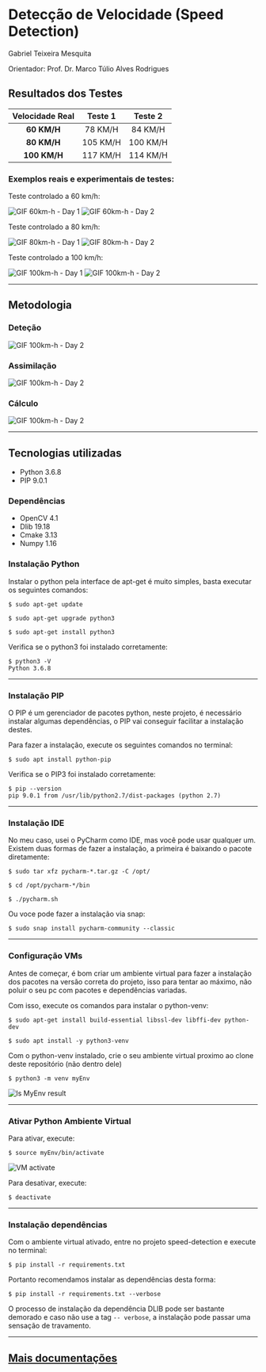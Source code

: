 # Detecção de Velocidade (Speed Detection)

Gabriel Teixeira Mesquita

Orientador: Prof. Dr. Marco Túlio Alves Rodrigues

## Resultados dos Testes

| **Velocidade Real** 	| **Teste 1** 	| **Teste 2** 	|
|:-------------------:	|:-----------:	|:-----------:	|
|     **60 KM/H**     	|    78 KM/H   	|    84 KM/H   	|
|     **80 KM/H**     	|   105 KM/H   	|   100 KM/H   	|
|     **100 KM/H**    	|   117 KM/H  	|   114 KM/H   	|

### Exemplos reais e experimentais de testes:

Teste controlado a 60 km/h:

![GIF 60km-h - Day 1](https://github.com/fnoquiq/speed-detection/blob/master/resource/gifs/teste_controlado_60_day1.gif)
![GIF 60km-h - Day 2](https://github.com/fnoquiq/speed-detection/blob/master/resource/gifs/teste_controlado_60_day2.gif)

Teste controlado a 80 km/h:

![GIF 80km-h - Day 1](https://github.com/fnoquiq/speed-detection/blob/master/resource/gifs/teste_controlado_80_day1.gif)
![GIF 80km-h - Day 2](https://github.com/fnoquiq/speed-detection/blob/master/resource/gifs/teste_controlado_80_day2.gif)

Teste controlado a 100 km/h:

![GIF 100km-h - Day 1](https://github.com/fnoquiq/speed-detection/blob/master/resource/gifs/teste_controlado_100_day1.gif)
![GIF 100km-h - Day 2](https://github.com/fnoquiq/speed-detection/blob/master/resource/gifs/teste_controlado_100_day2.gif)

---

## Metodologia

### Deteção

![GIF 100km-h - Day 2](https://github.com/fnoquiq/speed-detection/blob/master/resource/gifs/metodologia-1.gif)

### Assimilação

![GIF 100km-h - Day 2](https://github.com/fnoquiq/speed-detection/blob/master/resource/gifs/metodologia-2.gif)

### Cálculo

![GIF 100km-h - Day 2](https://github.com/fnoquiq/speed-detection/blob/master/resource/gifs/metodologia-3.gif)

---

## Tecnologias utilizadas

* Python 3.6.8
* PIP 9.0.1

### Dependências

* OpenCV 4.1
* Dlib 19.18
* Cmake 3.13
* Numpy 1.16

### Instalação Python

Instalar o python pela interface de apt-get é muito simples, basta executar os seguintes comandos:

`$ sudo apt-get update `

`$ sudo apt-get upgrade python3 `

`$ sudo apt-get install python3 `

Verifica se o python3 foi instalado corretamente:

```
$ python3 -V
Python 3.6.8
```

---

### Instalação PIP

O PIP é um gerenciador de pacotes python, neste projeto, é necessário instalar algumas dependências,
o PIP vai conseguir facilitar a instalação destes.

Para fazer a instalação, execute os seguintes comandos no terminal:

`$ sudo apt install python-pip `

Verifica se o PIP3 foi instalado corretamente:

```
$ pip --version
pip 9.0.1 from /usr/lib/python2.7/dist-packages (python 2.7)
```

---

### Instalação IDE

No meu caso, usei o PyCharm como IDE, mas você pode usar qualquer um.
Existem duas formas de fazer a instalação, a primeira é baixando o pacote diretamente:

`$ sudo tar xfz pycharm-*.tar.gz -C /opt/`

`$ cd /opt/pycharm-*/bin`

`$ ./pycharm.sh`

Ou voce pode fazer a instalação via snap:

`$ sudo snap install pycharm-community --classic `

---

### Configuração VMs

Antes de começar, é bom criar um ambiente virtual para fazer a instalação dos pacotes na versão
correta do projeto, isso para tentar ao máximo, não poluir o seu pc com pacotes e dependências variadas.

Com isso, execute os comandos para instalar o python-venv:

`$ sudo apt-get install build-essential libssl-dev libffi-dev python-dev `

`$ sudo apt install -y python3-venv `

Com o python-venv instalado, crie o seu ambiente virtual proximo ao clone deste repositório (não dentro dele)

`$ python3 -m venv myEnv `


![ls MyEnv result](https://user-images.githubusercontent.com/11557379/65373036-2eaa8e00-dc4e-11e9-9d37-ef9df69acb56.png)

---

### Ativar Python Ambiente Virtual

Para ativar, execute:

`$ source myEnv/bin/activate `

![VM activate](https://user-images.githubusercontent.com/11557379/65373048-5a2d7880-dc4e-11e9-9c0f-ebcc71e3404d.png)

Para desativar, execute:

`$ deactivate `

---

### Instalação dependências

Com o ambiente virtual ativado, entre no projeto speed-detection e execute no terminal:

`$ pip install -r requirements.txt`

Portanto recomendamos instalar as dependências desta forma:

`$ pip install -r requirements.txt --verbose`

O processo de instalação da dependência DLIB pode ser bastante demorado e caso não use a tag `-- verbose`, a instalação pode passar uma sensação de travamento.

---

## [Mais documentações](https://github.com/fnoquiq/speed-detection-docs/blob/master/TCC_II___Gabriel_Mesquita___UIT.pdf)
